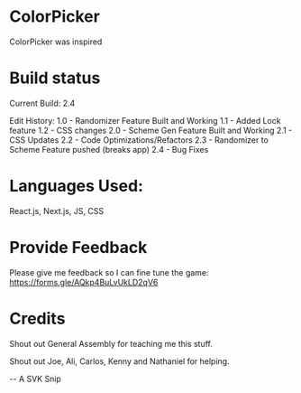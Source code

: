# ColorPicker
ColorPicker was inspired 

# Build status
Current Build: 2.4

Edit History:
1.0 - Randomizer Feature Built and Working
1.1 - Added Lock feature
1.2 - CSS changes
2.0 - Scheme Gen Feature Built and Working
2.1 - CSS Updates
2.2 - Code Optimizations/Refactors
2.3 - Randomizer to Scheme Feature pushed (breaks app)
2.4 - Bug Fixes

# Languages Used:
React.js, Next.js, JS, CSS

# Provide Feedback
Please give me feedback so I can fine tune the game: https://forms.gle/AQkp4BuLvUkLD2qV6 

# Credits
Shout out General Assembly for teaching me this stuff.

Shout out Joe, Ali, Carlos, Kenny and Nathaniel for helping.


-- A SVK Snip
